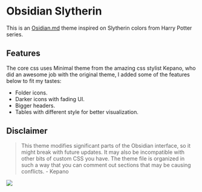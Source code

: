 # Obsidian Slytherin
This is an [Osidian.md](https://obsidian.md/) theme inspired on Slytherin colors from Harry Potter series.

## Features
The core css uses Minimal theme from the amazing css stylist Kepano, who did an awesome job with the original theme, I added some of the features below to fit my tastes:
- Folder icons.
- Darker icons with fading UI.
- Bigger headers.
- Tables with different style for better visualization.

## Disclaimer
> This theme modifies significant parts of the Obsidian interface, so it might break with future updates. It may also be incompatible with other bits of custom CSS you have. The theme file is organized in such a way that you can comment out sections that may be causing conflicts. - Kepano

![](https://i.imgur.com/MFxf1ri.png)

